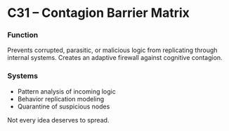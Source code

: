 # C31 – Contagion Barrier Matrix

### Function

Prevents corrupted, parasitic, or malicious logic from replicating through internal systems. Creates an adaptive firewall against cognitive contagion.

### Systems

- Pattern analysis of incoming logic  
- Behavior replication modeling  
- Quarantine of suspicious nodes

Not every idea deserves to spread.
